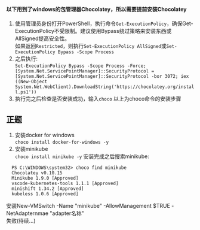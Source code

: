 #### 以下用到了windows的包管理器Chocolatey，所以需要提前安装Chocolatey  
1. 使用管理员身份打开PowerShell，执行命令```Get-ExecutionPolicy```，确保Get-ExecutionPolicy不受限制。建议使用Bypass绕过策略来安装东西或AllSigned提高安全性。   
如果返回```Restricted```，则执行```Set-ExecutionPolicy AllSigned```或```Set-ExecutionPolicy Bypass -Scope Process```
2. 之后执行:  
```Set-ExecutionPolicy Bypass -Scope Process -Force; [System.Net.ServicePointManager]::SecurityProtocol = [System.Net.ServicePointManager]::SecurityProtocol -bor 3072; iex ((New-Object System.Net.WebClient).DownloadString('https://chocolatey.org/install.ps1'))```
3. 执行完之后检查是否安装成功，输入```choco```
以上为choco命令的安装步骤  

## 正题
1. 安装docker for windows   
```choco install docker-for-windows -y```   
2. 安装minikube  
```choco install minikube -y```
安装完成之后搜索minikube:  
```
  PS C:\WINDOWS\system32> choco find minikube
  Chocolatey v0.10.15
  Minikube 1.9.0 [Approved]
  vscode-kubernetes-tools 1.1.1 [Approved]
  minishift 1.34.2 [Approved]
  kubeless 1.0.6 [Approved]
```

安装New-VMSwitch -Name "minikube" -AllowManagement $TRUE -NetAdapternmae "adapter名称"  
失败(待续...)
